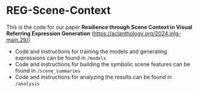# REG-Scene-Context

This is the code for our paper **Resilience through Scene Context in Visual Referring Expression Generation** (https://aclanthology.org/2024.inlg-main.29/)

- Code and instructions for training the models and generating expressions can be found in ```/models```
- Code and instructions for building the symbolic scene features can be found in ```/scene_summaries```
- Code and instructions for analyzing the results can be found in ```/analysis```
